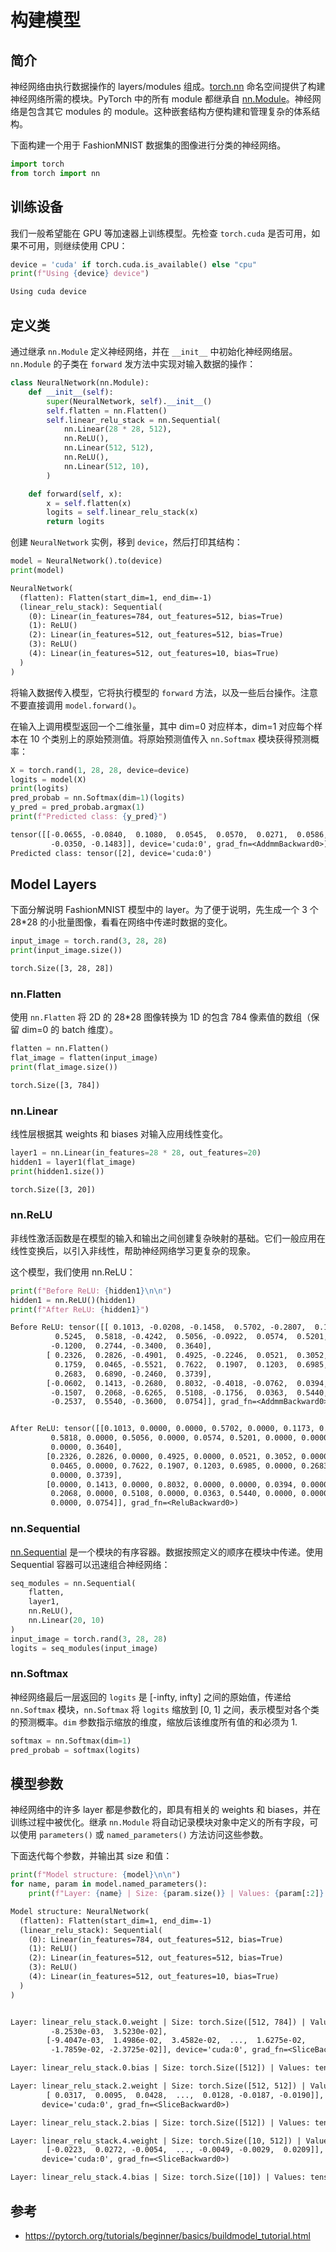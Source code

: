# 构建模型

## 简介

神经网络由执行数据操作的 layers/modules 组成。[torch.nn](https://pytorch.org/docs/stable/nn.html) 命名空间提供了构建神经网络所需的模块。PyTorch 中的所有 module 都继承自 [nn.Module](https://pytorch.org/docs/stable/generated/torch.nn.Module.html)。神经网络是包含其它 modules 的 module。这种嵌套结构方便构建和管理复杂的体系结构。

下面构建一个用于 FashionMNIST 数据集的图像进行分类的神经网络。

```python
import torch
from torch import nn
```

## 训练设备

我们一般希望能在 GPU 等加速器上训练模型。先检查 `torch.cuda` 是否可用，如果不可用，则继续使用 CPU：

```python
device = 'cuda' if torch.cuda.is_available() else "cpu"
print(f"Using {device} device")
```

```txt
Using cuda device
```

## 定义类

通过继承 `nn.Module` 定义神经网络，并在 `__init__` 中初始化神经网络层。`nn.Module` 的子类在 `forward` 发方法中实现对输入数据的操作：

```python
class NeuralNetwork(nn.Module):
    def __init__(self):
        super(NeuralNetwork, self).__init__()
        self.flatten = nn.Flatten()
        self.linear_relu_stack = nn.Sequential(
            nn.Linear(28 * 28, 512),
            nn.ReLU(),
            nn.Linear(512, 512),
            nn.ReLU(),
            nn.Linear(512, 10),
        )

    def forward(self, x):
        x = self.flatten(x)
        logits = self.linear_relu_stack(x)
        return logits
```

创建 `NeuralNetwork` 实例，移到 `device`，然后打印其结构：

```python
model = NeuralNetwork().to(device)
print(model)
```

```txt
NeuralNetwork(
  (flatten): Flatten(start_dim=1, end_dim=-1)
  (linear_relu_stack): Sequential(
    (0): Linear(in_features=784, out_features=512, bias=True)
    (1): ReLU()
    (2): Linear(in_features=512, out_features=512, bias=True)
    (3): ReLU()
    (4): Linear(in_features=512, out_features=10, bias=True)
  )
)
```

将输入数据传入模型，它将执行模型的 `forward` 方法，以及一些后台操作。注意不要直接调用 `model.forward()`。

在输入上调用模型返回一个二维张量，其中 dim=0 对应样本，dim=1 对应每个样本在 10 个类别上的原始预测值。将原始预测值传入 `nn.Softmax` 模块获得预测概率：

```python
X = torch.rand(1, 28, 28, device=device)
logits = model(X)
print(logits)
pred_probab = nn.Softmax(dim=1)(logits)
y_pred = pred_probab.argmax(1)
print(f"Predicted class: {y_pred}")
```

```txt
tensor([[-0.0655, -0.0840,  0.1080,  0.0545,  0.0570,  0.0271,  0.0586, -0.0124,
         -0.0350, -0.1483]], device='cuda:0', grad_fn=<AddmmBackward0>)
Predicted class: tensor([2], device='cuda:0')
```

## Model Layers

下面分解说明 FashionMNIST 模型中的 layer。为了便于说明，先生成一个 3 个 28*28 的小批量图像，看看在网络中传递时数据的变化。

```python
input_image = torch.rand(3, 28, 28)
print(input_image.size())
```

```txt
torch.Size([3, 28, 28])
```

### nn.Flatten

使用 `nn.Flatten` 将 2D 的 28*28 图像转换为 1D 的包含 784 像素值的数组（保留 dim=0 的 batch 维度）。

```python
flatten = nn.Flatten()
flat_image = flatten(input_image)
print(flat_image.size())
```

```txt
torch.Size([3, 784])
```

### nn.Linear

线性层根据其 weights 和 biases 对输入应用线性变化。

```python
layer1 = nn.Linear(in_features=28 * 28, out_features=20)
hidden1 = layer1(flat_image)
print(hidden1.size())
```

```txt
torch.Size([3, 20])
```

### nn.ReLU

非线性激活函数是在模型的输入和输出之间创建复杂映射的基础。它们一般应用在线性变换后，以引入非线性，帮助神经网络学习更复杂的现象。

这个模型，我们使用 nn.ReLU：

```python
print(f"Before ReLU: {hidden1}\n\n")
hidden1 = nn.ReLU()(hidden1)
print(f"After ReLU: {hidden1}")
```

```txt
Before ReLU: tensor([[ 0.1013, -0.0208, -0.1458,  0.5702, -0.2807,  0.1173,  0.1898, -0.3770,
          0.5245,  0.5818, -0.4242,  0.5056, -0.0922,  0.0574,  0.5201, -0.2360,
         -0.1200,  0.2744, -0.3400,  0.3640],
        [ 0.2326,  0.2826, -0.4901,  0.4925, -0.2246,  0.0521,  0.3052, -0.0919,
          0.1759,  0.0465, -0.5521,  0.7622,  0.1907,  0.1203,  0.6985, -0.2119,
          0.2683,  0.6890, -0.2460,  0.3739],
        [-0.0602,  0.1413, -0.2680,  0.8032, -0.4018, -0.0762,  0.0394, -0.1787,
         -0.1507,  0.2068, -0.6265,  0.5108, -0.1756,  0.0363,  0.5440, -0.1034,
         -0.2537,  0.5540, -0.3600,  0.0754]], grad_fn=<AddmmBackward0>)


After ReLU: tensor([[0.1013, 0.0000, 0.0000, 0.5702, 0.0000, 0.1173, 0.1898, 0.0000, 0.5245,
         0.5818, 0.0000, 0.5056, 0.0000, 0.0574, 0.5201, 0.0000, 0.0000, 0.2744,
         0.0000, 0.3640],
        [0.2326, 0.2826, 0.0000, 0.4925, 0.0000, 0.0521, 0.3052, 0.0000, 0.1759,
         0.0465, 0.0000, 0.7622, 0.1907, 0.1203, 0.6985, 0.0000, 0.2683, 0.6890,
         0.0000, 0.3739],
        [0.0000, 0.1413, 0.0000, 0.8032, 0.0000, 0.0000, 0.0394, 0.0000, 0.0000,
         0.2068, 0.0000, 0.5108, 0.0000, 0.0363, 0.5440, 0.0000, 0.0000, 0.5540,
         0.0000, 0.0754]], grad_fn=<ReluBackward0>)
```

### nn.Sequential

[nn.Sequential](https://pytorch.org/docs/stable/generated/torch.nn.Sequential.html) 是一个模块的有序容器。数据按照定义的顺序在模块中传递。使用 Sequential 容器可以迅速组合神经网络：

```python
seq_modules = nn.Sequential(
    flatten,
    layer1,
    nn.ReLU(),
    nn.Linear(20, 10)
)
input_image = torch.rand(3, 28, 28)
logits = seq_modules(input_image)
```

### nn.Softmax

神经网络最后一层返回的 `logits` 是 [-infty, infty] 之间的原始值，传递给 `nn.Softmax` 模块，`nn.Softmax` 将 `logits` 缩放到 [0, 1] 之间，表示模型对各个类的预测概率。`dim` 参数指示缩放的维度，缩放后该维度所有值的和必须为 1.

```python
softmax = nn.Softmax(dim=1)
pred_probab = softmax(logits)
```

## 模型参数

神经网络中的许多 layer 都是参数化的，即具有相关的 weights 和 biases，并在训练过程中被优化。继承 `nn.Module` 将自动记录模块对象中定义的所有字段，可以使用 `parameters()` 或 `named_parameters()` 方法访问这些参数。

下面迭代每个参数，并输出其 size 和值：

```python
print(f"Model structure: {model}\n\n")
for name, param in model.named_parameters():
    print(f"Layer: {name} | Size: {param.size()} | Values: {param[:2]} \n")
```

```txt
Model structure: NeuralNetwork(
  (flatten): Flatten(start_dim=1, end_dim=-1)
  (linear_relu_stack): Sequential(
    (0): Linear(in_features=784, out_features=512, bias=True)
    (1): ReLU()
    (2): Linear(in_features=512, out_features=512, bias=True)
    (3): ReLU()
    (4): Linear(in_features=512, out_features=10, bias=True)
  )
)


Layer: linear_relu_stack.0.weight | Size: torch.Size([512, 784]) | Values: tensor([[ 9.8009e-05, -3.4826e-02,  3.4859e-02,  ...,  2.5165e-02,
         -8.2530e-03,  3.5230e-02],
        [-9.4047e-03,  1.4986e-02,  3.4582e-02,  ...,  1.6275e-02,
         -1.7859e-02, -2.3725e-02]], device='cuda:0', grad_fn=<SliceBackward0>) 

Layer: linear_relu_stack.0.bias | Size: torch.Size([512]) | Values: tensor([-0.0093, -0.0214], device='cuda:0', grad_fn=<SliceBackward0>) 

Layer: linear_relu_stack.2.weight | Size: torch.Size([512, 512]) | Values: tensor([[-0.0368, -0.0137,  0.0347,  ..., -0.0079,  0.0059, -0.0387],
        [ 0.0317,  0.0095,  0.0428,  ...,  0.0128, -0.0187, -0.0190]],
       device='cuda:0', grad_fn=<SliceBackward0>) 

Layer: linear_relu_stack.2.bias | Size: torch.Size([512]) | Values: tensor([-0.0352,  0.0198], device='cuda:0', grad_fn=<SliceBackward0>) 

Layer: linear_relu_stack.4.weight | Size: torch.Size([10, 512]) | Values: tensor([[ 0.0009, -0.0058,  0.0286,  ...,  0.0356, -0.0095, -0.0376],
        [-0.0223,  0.0272, -0.0054,  ..., -0.0049, -0.0029,  0.0209]],
       device='cuda:0', grad_fn=<SliceBackward0>) 

Layer: linear_relu_stack.4.bias | Size: torch.Size([10]) | Values: tensor([ 0.0231, -0.0391], device='cuda:0', grad_fn=<SliceBackward0>) 

```

## 参考

- https://pytorch.org/tutorials/beginner/basics/buildmodel_tutorial.html
